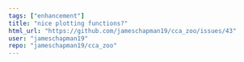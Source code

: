 ```yaml
---
tags: ["enhancement"]
title: "nice plotting functions?"
html_url: "https://github.com/jameschapman19/cca_zoo/issues/43"
user: "jameschapman19"
repo: "jameschapman19/cca_zoo"
---
```


